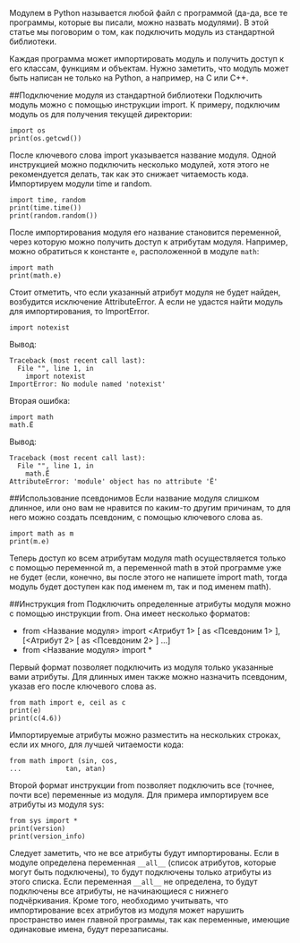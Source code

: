 Модулем в Python называется любой файл с программой (да-да, все те программы, которые вы писали, можно назвать модулями). В этой статье мы поговорим о том, как подключить модуль из стандартной библиотеки.

Каждая программа может импортировать модуль и получить доступ к его классам, функциям и объектам. Нужно заметить, что модуль может быть написан не только на Python, а например, на C или C++.

##Подключение модуля из стандартной библиотеки
Подключить модуль можно с помощью инструкции import. К примеру, подключим модуль os для получения текущей директории:

```
import os
print(os.getcwd())
```

После ключевого слова import указывается название модуля. Одной инструкцией можно подключить несколько модулей, хотя этого не рекомендуется делать, так как это снижает читаемость кода. Импортируем модули time и random.

```
import time, random
print(time.time())
print(random.random())
```

После импортирования модуля его название становится переменной, через которую можно получить доступ к атрибутам модуля. Например, можно обратиться к константе ```e```, расположенной в модуле ```math```:

```
import math
print(math.e)
```

Стоит отметить, что если указанный атрибут модуля не будет найден, возбудится исключение AttributeError. А если не удастся найти модуль для импортирования, то ImportError.

```
import notexist
```

Вывод:

```
Traceback (most recent call last):
  File "", line 1, in
    import notexist
ImportError: No module named 'notexist'
```

Вторая ошибка:

```
import math
math.Ё
```

Вывод:

```
Traceback (most recent call last):
  File "", line 1, in
    math.Ё
AttributeError: 'module' object has no attribute 'Ё'
```

##Использование псевдонимов
Если название модуля слишком длинное, или оно вам не нравится по каким-то другим причинам, то для него можно создать псевдоним, с помощью ключевого слова as.

```
import math as m
print(m.e)
```

Теперь доступ ко всем атрибутам модуля math осуществляется только с помощью переменной m, а переменной math в этой программе уже не будет (если, конечно, вы после этого не напишете import math, тогда модуль будет доступен как под именем m, так и под именем math).

##Инструкция from
Подключить определенные атрибуты модуля можно с помощью инструкции from. Она имеет несколько форматов:

* from <Название модуля> import <Атрибут 1> [ as <Псевдоним 1> ], [<Атрибут 2> [ as <Псевдоним 2> ] ...]
* from <Название модуля> import *

Первый формат позволяет подключить из модуля только указанные вами атрибуты. Для длинных имен также можно назначить псевдоним, указав его после ключевого слова as.

```
from math import e, ceil as c
print(e)
print(c(4.6))
```
Импортируемые атрибуты можно разместить на нескольких строках, если их много, для лучшей читаемости кода:

```
from math import (sin, cos,
...           tan, atan)
```

Второй формат инструкции from позволяет подключить все (точнее, почти все) переменные из модуля. Для примера импортируем все атрибуты из модуля sys:

```
from sys import *
print(version)
print(version_info)
```

Следует заметить, что не все атрибуты будут импортированы. Если в модуле определена переменная ```__all__``` (список атрибутов, которые могут быть подключены), то будут подключены только атрибуты из этого списка. Если переменная ```__all__``` не определена, то будут подключены все атрибуты, не начинающиеся с нижнего подчёркивания. Кроме того, необходимо учитывать, что импортирование всех атрибутов из модуля может нарушить пространство имен главной программы, так как переменные, имеющие одинаковые имена, будут перезаписаны.